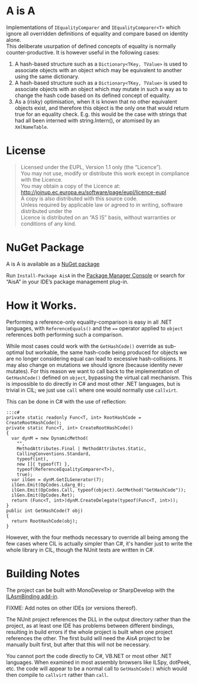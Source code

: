 # A is A

Implementations of `IEqualityComparer` and `IEqualityComparer<T>` which ignore all overridden definitions of equality and compare based on identity alone.  
This deliberate usurpation of defined concepts of equality is normally counter-productive. It is however useful in the following cases:

1. A hash-based structure such as a `Dictionary<TKey, TValue>` is used to associate objects with an object which may be equivalent to another using the same dictionary.
2. A hash-based structure such as a `Dictionary<TKey, TValue>` is used to associate objects with an object which may mutate in such a way as to change the hash code based on its defined concept of equality.
3. As a (risky) optimisation, when it is known that no other equivalent objects exist, and therefore this object is the only one that would return true for an equality check. E.g. this would be the case with strings that had all been interned with string.Intern(), or atomised by an `XmlNameTable`.

# License

> Licensed under the EUPL, Version 1.1 only (the “Licence”).  
> You may not use, modify or distribute this work except in compliance with the Licence.  
> You may obtain a copy of the Licence at:  
> <http://joinup.ec.europa.eu/software/page/eupl/licence-eupl>  
> A copy is also distributed with this source code.  
> Unless required by applicable law or agreed to in writing, software distributed under the  
> Licence is distributed on an “AS IS” basis, without warranties or conditions of any kind.

# NuGet Package

A is A  is available as a [NuGet package](https://www.nuget.org/packages/AisA)

Run `Install-Package AisA` in the [Package Manager Console](http://docs.nuget.org/docs/start-here/using-the-package-manager-console) or search for “AisA” in your IDE’s package management plug-in.

# How it Works.

Performing a reference-only equality-comparison is easy in all .NET languages, with `ReferenceEquals()` and the `==` operator applied to `object` references both performing such a comparison.  

While most cases could work with the `GetHashCode()` override as sub-optimal but workable, the same hash-code being produced for objects we are no longer considering equal can lead to excessive hash-collisions. It may also change on mutations we should ignore (because identity never mutates). For this reason we want to call back to the implementation of `GetHashCode()` defined on `object`, bypassing the virtual call mechanism. This is impossible to do directly in C# and most other .NET languages, but is trivial in CIL; we just use `call` where one would normally use `callvirt`.  

This can be done in C# with the use of reflection:

    :::c#
    private static readonly Func<T, int> RootHashCode = CreateRootHashCode();
    private static Func<T, int> CreateRootHashCode()
    {
      var dynM = new DynamicMethod(
        "",
        MethodAttributes.Final | MethodAttributes.Static,
        CallingConventions.Standard,
        typeof(int),
        new []{ typeof(T) },
        typeof(ReferenceEqualityComparer<T>),
        true);
      var ilGen = dynM.GetILGenerator(7);
      ilGen.Emit(OpCodes.Ldarg_0);
      ilGen.Emit(OpCodes.Call, typeof(object).GetMethod("GetHashCode"));
      ilGen.Emit(OpCodes.Ret);
      return (Func<T, int>)dynM.CreateDelegate(typeof(Func<T, int>));
    }
    public int GetHashCode(T obj)
    {
      return RootHashCode(obj);
    }

However, with the four methods necessary to override all being among the few cases where CIL is actually simpler than C#, it's handier just to write the whole library in CIL, though the NUnit tests are written in C#.  

# Building Notes

The project can be built with MonoDevelop or SharpDevelop with the [ILAsmBinding add-in](https://github.com/icsharpcode/SharpDevelop/tree/master/samples/ILAsmBinding).  

FIXME: Add notes on other IDEs (or versions thereof).  

The NUnit project references the DLL in the output directory rather than the project, as at least one IDE has problems between different bindings, resulting in build errors if the whole project is built when one project references the other. The first build will need the *AisA* project to be manually built first, but after that this will not be necessary.  

You cannot port the code directly to C#, VB.NET or most other .NET languages. When examined in most assembly browsers like ILSpy, dotPeek, etc. the code will appear to be a normal call to `GetHashCode()` which would then compile to `callvirt` rather than `call`.
